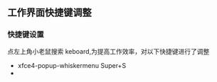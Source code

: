 ## 工作界面快捷键调整

### 快捷键设置

点左上角小老鼠搜索 keboard,为提高工作效率，对以下快捷键进行了调整

- xfce4-popup-whiskermenu Super+S
- 
